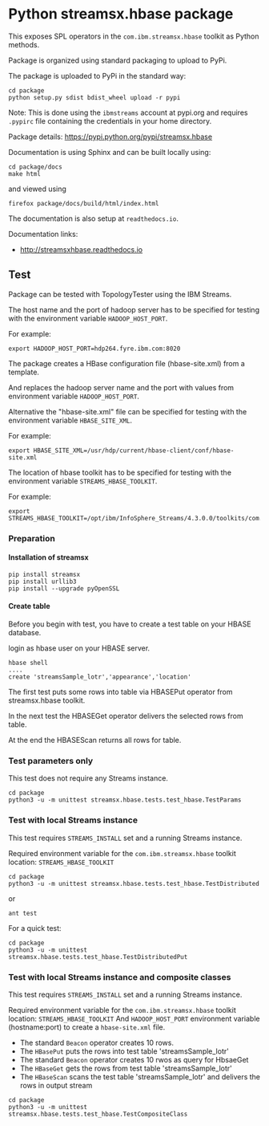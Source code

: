 # Python streamsx.hbase package

This exposes SPL operators in the `com.ibm.streamsx.hbase` toolkit as Python methods.

Package is organized using standard packaging to upload to PyPi.

The package is uploaded to PyPi in the standard way:
```
cd package
python setup.py sdist bdist_wheel upload -r pypi
```
Note: This is done using the `ibmstreams` account at pypi.org and requires `.pypirc` file containing the credentials in your home directory.

Package details: https://pypi.python.org/pypi/streamsx.hbase

Documentation is using Sphinx and can be built locally using:
```
cd package/docs
make html
```
and viewed using
```
firefox package/docs/build/html/index.html
```

The documentation is also setup at `readthedocs.io`.

Documentation links:
* http://streamsxhbase.readthedocs.io

## Test

Package can be tested with TopologyTester using the IBM Streams.

The host name and the port of hadoop server has to be specified for testing with the environment variable `HADOOP_HOST_PORT`.

For example:
```
export HADOOP_HOST_PORT=hdp264.fyre.ibm.com:8020
```
The package creates a HBase configuration file (hbase-site.xml) from a template.

And replaces the hadoop server name and the port with values from environment variable `HADOOP_HOST_PORT`.

Alternative the "hbase-site.xml" file can be specified for testing with the environment variable `HBASE_SITE_XML`.

For example:
```
export HBASE_SITE_XML=/usr/hdp/current/hbase-client/conf/hbase-site.xml
```

The location of hbase toolkit has to be specified for testing with the environment variable `STREAMS_HBASE_TOOLKIT`.

For example:
```
export STREAMS_HBASE_TOOLKIT=/opt/ibm/InfoSphere_Streams/4.3.0.0/toolkits/com.ibm.streamsx.hbase
```

### Preparation


#### Installation of streamsx

```
pip install streamsx
pip install urllib3
pip install --upgrade pyOpenSSL
```

#### Create table

Before you begin with test, you have to create a test table on your HBASE database.

login as hbase user on your HBASE server.

```
hbase shell
....
create 'streamsSample_lotr','appearance','location'
```

The first test puts some rows into table via HBASEPut operator from streamsx.hbase toolkit.

In the next test the HBASEGet operator delivers the selected rows from table.

At the end the HBASEScan returns all rows for table.


### Test parameters only

This test does not require any Streams instance.

```
cd package
python3 -u -m unittest streamsx.hbase.tests.test_hbase.TestParams

```

### Test with local Streams instance

This test requires `STREAMS_INSTALL` set and a running Streams instance.

Required environment variable for the `com.ibm.streamsx.hbase` toolkit  location: `STREAMS_HBASE_TOOLKIT`

```
cd package
python3 -u -m unittest streamsx.hbase.tests.test_hbase.TestDistributed
```

or 

    ant test

For a quick test:

```
cd package
python3 -u -m unittest streamsx.hbase.tests.test_hbase.TestDistributedPut
```
### Test with local Streams instance and composite classes 
This test requires `STREAMS_INSTALL` set and a running Streams instance.

Required environment variable for the `com.ibm.streamsx.hbase` toolkit  location: `STREAMS_HBASE_TOOLKIT`
And `HADOOP_HOST_PORT` environment variable (hostname:port) to create a `hbase-site.xml` file.

- The standard `Beacon` operator creates 10 rows.
- The `HBasePut` puts the rows into test table 'streamsSample_lotr'
- The standard `Beacon` operator creates 10 rwos as query for HbsaeGet
- The `HBaseGet` gets the rows from test table 'streamsSample_lotr'
- The `HBaseScan` scans the test table 'streamsSample_lotr' and delivers the rows in output stream


```
cd package
python3 -u -m unittest streamsx.hbase.tests.test_hbase.TestCompositeClass
```